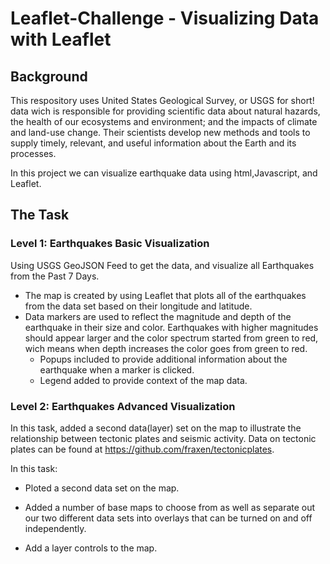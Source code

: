 # Leaflet-Challenge - Visualizing Data with Leaflet

## Background
This respository uses United States Geological Survey, or USGS for short! data wich is responsible for providing scientific data about natural hazards, the health of our ecosystems and environment; and the impacts of climate and land-use change. Their scientists develop new methods and tools to supply timely, relevant, and useful information about the Earth and its processes.

In this project we can visualize earthquake data using html,Javascript, and Leaflet.

## The Task
### Level 1: Earthquakes Basic Visualization
Using USGS GeoJSON Feed to get the data, and visualize all Earthquakes from the Past 7 Days.

- The map is created by using Leaflet that plots all of the earthquakes from the data set based on their longitude and latitude.
- Data markers are used to reflect the magnitude and depth of the earthquake in their size and color. Earthquakes with higher magnitudes should appear larger and the color spectrum started from green to red, wich means when depth increases the color goes from green to red.
  - Popups included to provide additional information about the earthquake when a marker is clicked.</br>
  - Legend added to provide context of the map data. </br>

### Level 2: Earthquakes Advanced Visualization
In this task, added a second data(layer) set on the map to illustrate the relationship between tectonic plates and seismic activity. Data on tectonic plates can be found at https://github.com/fraxen/tectonicplates.

In this task:

- Ploted a second data set on the map.

- Added a number of base maps to choose from as well as separate out our two different data sets into overlays that can be turned on and off independently.

- Add a layer controls to the map.
